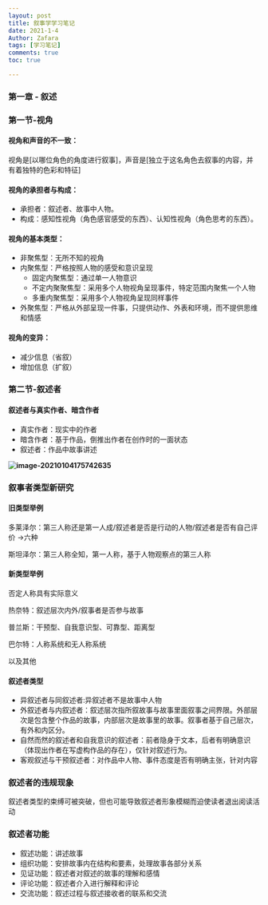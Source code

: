 ```yaml
---
layout: post
title: 叙事学学习笔记
date: 2021-1-4
Author: Zafara
tags: [学习笔记]
comments: true
toc: true

---
```


### 第一章 - 叙述



### 第一节-视角

#### **视角和声音的不一致：**

视角是[以哪位角色的角度进行叙事]，声音是[独立于这名角色去叙事的内容，并有着独特的色彩和特征]

#### **视角的承担者与构成：**

- 承担者：叙述者、故事中人物。
- 构成：感知性视角（角色感官感受的东西）、认知性视角（角色思考的东西）。

#### **视角的基本类型：**

- 非聚焦型：无所不知的视角
- 内聚焦型：严格按照人物的感受和意识呈现
  - 固定内聚焦型：通过单一人物意识
  - 不定内聚聚焦型：采用多个人物视角呈现事件，特定范围内聚焦一个人物
  - 多重内聚焦型：采用多个人物视角呈现同样事件
- 外聚焦型：严格从外部呈现一件事，只提供动作、外表和环境，而不提供思维和情感

#### **视角的变异：**

- 减少信息（省叙）
- 增加信息（扩叙）

### 第二节-叙述者

#### 叙述者与真实作者、暗含作者

- 真实作者：现实中的作者
- 暗含作者：基于作品，倒推出作者在创作时的一面状态
- 叙述者：作品中故事讲述

**![image-20210104175742635](C:\Users\Administrator\AppData\Roaming\Typora\typora-user-images\image-20210104175742635.png)**

### 叙事者类型新研究

#### 旧类型举例

多莱泽尔：第三人称还是第一人成/叙述者是否是行动的人物/叙述者是否有自己评价 ->六种

斯坦泽尔：第三人称全知，第一人称，基于人物观察点的第三人称

#### 新类型举例

否定人称具有实际意义

热奈特：叙述层次内外/叙事者是否参与故事

普兰斯：干预型、自我意识型、可靠型、距离型

巴尔特：人称系统和无人称系统

以及其他

#### 叙述者类型

- 异叙述者与同叙述者:异叙述者不是故事中人物
- 外叙述者与内叙述者：叙述层次指所叙故事与故事里面叙事之间界限。外部层次是包含整个作品的故事，内部层次是故事里的故事。叙事者基于自己层次，有外和内区分。
- 自然而然的叙述者和自我意识的叙述者：前者隐身于文本，后者有明确意识（体现出作者在写虚构作品的存在），仅针对叙述行为。
- 客观叙述与干预叙述者：对作品中人物、事件态度是否有明确主张，针对内容

### 叙述者的违规现象

叙述者类型的束缚可被突破，但也可能导致叙述者形象模糊而迫使读者退出阅读活动

### 叙述者功能

- 叙述功能：讲述故事
- 组织功能：安排故事内在结构和要素，处理故事各部分关系
- 见证功能：叙述者对叙述的故事的理解和感情
- 评论功能：叙述者介入进行解释和评论
- 交流功能：叙述过程与叙述接收者的联系和交流

